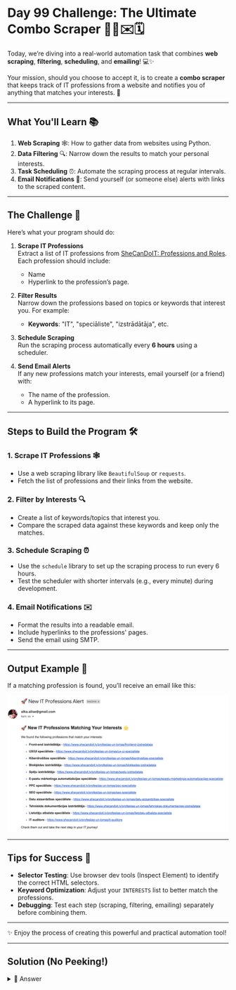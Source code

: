 # Day 99 Challenge: The Ultimate Combo Scraper 🕵️‍♀️✉️🗓️

Today, we’re diving into a real-world automation task that combines **web scraping**, **filtering**, **scheduling**, and **emailing**! 💻✨

Your mission, should you choose to accept it, is to create a **combo scraper** that keeps track of IT professions from a website and notifies you of anything that matches your interests. 🚀

---

## **What You'll Learn** 📚
1. **Web Scraping** 🕸️: How to gather data from websites using Python.
2. **Data Filtering** 🔍: Narrow down the results to match your personal interests.
3. **Task Scheduling** ⏰: Automate the scraping process at regular intervals.
4. **Email Notifications** 📧: Send yourself (or someone else) alerts with links to the scraped content.

---

## **The Challenge** 🎯
Here’s what your program should do:

1. **Scrape IT Professions**  
   Extract a list of IT professions from [SheCanDoIT: Professions and Roles](https://www.shecandoit.lv/profesijas-un-lomas).  
   Each profession should include:
   - Name
   - Hyperlink to the profession’s page.

2. **Filter Results**  
   Narrow down the professions based on topics or keywords that interest you. For example:  
   - **Keywords**: "IT", "speciāliste", "izstrādātāja", etc.

3. **Schedule Scraping**  
   Run the scraping process automatically every **6 hours** using a scheduler.

4. **Send Email Alerts**  
   If any new professions match your interests, email yourself (or a friend) with:
   - The name of the profession.
   - A hyperlink to its page.

---

## **Steps to Build the Program** 🛠️

### 1. **Scrape IT Professions** 🕸️
- Use a web scraping library like `BeautifulSoup` or `requests`.
- Fetch the list of professions and their links from the website.

### 2. **Filter by Interests** 🔍
- Create a list of keywords/topics that interest you.
- Compare the scraped data against these keywords and keep only the matches.

### 3. **Schedule Scraping** ⏰
- Use the `schedule` library to set up the scraping process to run every 6 hours.
- Test the scheduler with shorter intervals (e.g., every minute) during development.

### 4. **Email Notifications** ✉️
- Format the results into a readable email.
- Include hyperlinks to the professions' pages.
- Send the email using SMTP.

---

## **Output Example** 📧

If a matching profession is found, you’ll receive an email like this:

<img id="image" src="assets/day99_1.png" alt="day99 image" width="720">

---

## **Tips for Success** 🌟
- **Selector Testing**: Use browser dev tools (Inspect Element) to identify the correct HTML selectors.
- **Keyword Optimization**: Adjust your `INTERESTS` list to better match the professions.
- **Debugging**: Test each step (scraping, filtering, emailing) separately before combining them.

---

✨ Enjoy the process of creating this powerful and practical automation tool!

---

## Solution (No Peeking!)

<details>
<summary>👀 Answer</summary>

```python
from bs4 import BeautifulSoup
import schedule, os, time, smtplib, requests
from email.mime.text import MIMEText
from dotenv import load_dotenv

load_dotenv(dotenv_path='python-dotenv/.env')

password = os.getenv('mailPassword')
username = os.getenv('mailUsername')

INTERESTS = ["IT", "speciāliste", "izstrādātāja"]

def scrape_professions():
    url = "https://www.shecandoit.lv/profesijas-un-lomas"
    response = requests.get(url)
    response.encoding = 'utf-8'
    soup = BeautifulSoup(response.text, 'html.parser')

    professions = []
    items = soup.select("div", class_ = 'collection-list w-dyn-items')

    for item in items:
        link = item.find('a', class_="link-block-7 w-inline-block")
        name_block = item.find('div', class_='text-block-7')
        if name_block and link:
            name = name_block.text.strip()
            professions.append({"name": name, "link": f"https://www.shecandoit.lv{link['href']}"})

    return professions

def filter_professions(professions):
    unique_professions = []
    seen_names = set()
    
    for profession in professions:
        if any(interest.lower() in profession['name'].lower() for interest in INTERESTS):
            if profession['name'] not in seen_names:
                unique_professions.append(profession)
                seen_names.add(profession['name'])
    
    return unique_professions

def send_email(professions):
    email_content = f"""
    <html>
        <body>
            <h2>🚀 New IT Professions Matching Your Interests 🌟</h2>
            <p>We found the following professions that match your interests:</p>
            <ul style="list-style-type:none; padding: 0;">
                {''.join(f"<li style='margin-bottom: 10px;'>🔹 <strong>{p['name']}</strong> - <a href='{p['link']}' target='_blank'>{p['link']}</a></li>" for p in professions)}
            </ul>
            <p>Check them out and take the next step in your IT journey!</p>
        </body>
    </html>
    """

    with smtplib.SMTP("smtp.gmail.com", 587) as server:
        server.starttls()
        server.login(username, password)
        msg = MIMEText(email_content, 'html')
        msg['Subject'] = "🚀 New IT Professions Alert"
        msg['From'] = username
        msg['To'] = username
        server.send_message(msg)
        print("✅ Email sent!")

def task():
    professions = scrape_professions()
    matches = filter_professions(professions)
    if matches:
        send_email(matches)

schedule.every(6).hours.do(task)

while True:
    schedule.run_pending()
    time.sleep(1)
```

</details>

